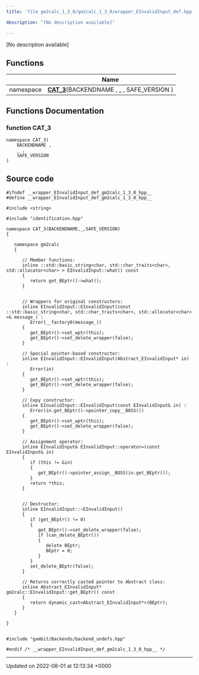 ```yaml
---
title: 'file gm2calc_1_3_0/gm2calc_1_3_0/wrapper_EInvalidInput_def.hpp'

description: "[No description available]"

---
```







[No description available]

## Functions

|                | Name           |
| -------------- | -------------- |
| namespace | **[CAT_3](/documentation/code/files/gm2calc__1__3__0_2wrapper__einvalidinput__def_8hpp/#function-cat-3)**(BACKENDNAME , _ , SAFE_VERSION ) |


## Functions Documentation

### function CAT_3

```
namespace CAT_3(
    BACKENDNAME ,
    _ ,
    SAFE_VERSION 
)
```




## Source code

```
#ifndef __wrapper_EInvalidInput_def_gm2calc_1_3_0_hpp__
#define __wrapper_EInvalidInput_def_gm2calc_1_3_0_hpp__

#include <string>

#include "identification.hpp"

namespace CAT_3(BACKENDNAME,_,SAFE_VERSION)
{
   
   namespace gm2calc
   {
      
      // Member functions: 
      inline ::std::basic_string<char, std::char_traits<char>, std::allocator<char> > EInvalidInput::what() const
      {
         return get_BEptr()->what();
      }
      
      
      // Wrappers for original constructors: 
      inline EInvalidInput::EInvalidInput(const ::std::basic_string<char, std::char_traits<char>, std::allocator<char> >& message_) :
         Error(__factory0(message_))
      {
         get_BEptr()->set_wptr(this);
         get_BEptr()->set_delete_wrapper(false);
      }
      
      // Special pointer-based constructor: 
      inline EInvalidInput::EInvalidInput(Abstract_EInvalidInput* in) :
         Error(in)
      {
         get_BEptr()->set_wptr(this);
         get_BEptr()->set_delete_wrapper(false);
      }
      
      // Copy constructor: 
      inline EInvalidInput::EInvalidInput(const EInvalidInput& in) :
         Error(in.get_BEptr()->pointer_copy__BOSS())
      {
         get_BEptr()->set_wptr(this);
         get_BEptr()->set_delete_wrapper(false);
      }
      
      // Assignment operator: 
      inline EInvalidInput& EInvalidInput::operator=(const EInvalidInput& in)
      {
         if (this != &in)
         {
            get_BEptr()->pointer_assign__BOSS(in.get_BEptr());
         }
         return *this;
      }
      
      
      // Destructor: 
      inline EInvalidInput::~EInvalidInput()
      {
         if (get_BEptr() != 0)
         {
            get_BEptr()->set_delete_wrapper(false);
            if (can_delete_BEptr())
            {
               delete BEptr;
               BEptr = 0;
            }
         }
         set_delete_BEptr(false);
      }
      
      // Returns correctly casted pointer to Abstract class: 
      inline Abstract_EInvalidInput* gm2calc::EInvalidInput::get_BEptr() const
      {
         return dynamic_cast<Abstract_EInvalidInput*>(BEptr);
      }
   }
   
}


#include "gambit/Backends/backend_undefs.hpp"

#endif /* __wrapper_EInvalidInput_def_gm2calc_1_3_0_hpp__ */
```


-------------------------------

Updated on 2022-08-01 at 12:13:34 +0000
